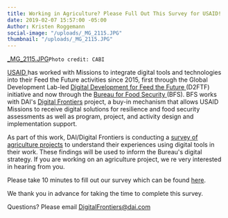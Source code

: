 ```yaml
---
title: Working in Agriculture? Please Full Out This Survey for USAID!
date: 2019-02-07 15:57:00 -05:00
Author: Kristen Roggemann
social-image: "/uploads/_MG_2115.JPG"
thumbnail: "/uploads/_MG_2115.JPG"
---
```


[_MG_2115.JPG](/uploads/_MG_2115.JPG)`Photo credit: CABI`

[USAID ](https://www.usaid.gov/)has worked with Missions to integrate digital tools and technologies into their Feed the Future activities since 2015, first through the Global Development Lab-led [Digital Development for Feed the Future ](https://www.usaid.gov/digitalag)(D2FTF) initiative and now through the [Bureau for Food Security ](https://www.usaid.gov/who-we-are/organization/bureaus/bureau-food-security)(BFS). BFS works with DAI's [Digital Frontiers](https://www.dai.com/our-work/projects/worldwide-digital-frontiers-df) project, a buy-in mechanism that allows USAID Missions to receive digital solutions for resilience and food security assessments as well as program, project, and activity design and implementation support.

As part of this work, DAI/Digital Frontiers is conducting a [survey of agriculture projects](https://www.surveymonkey.com/r/QSMW65V) to understand their experiences using digital tools in their work. These findings will be used to inform the Bureau's digital strategy. If you are working on an agriculture project, we re very interested in hearing from you.

Please take 10 minutes to fill out our survey which can be found [here](https://www.surveymonkey.com/r/QSMW65V).

We thank you in advance for taking the time to complete this survey.

Questions? Please email DigitalFrontiers@dai.com